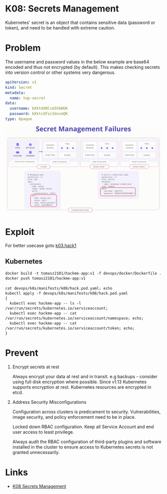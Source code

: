 # K08: Secrets Management

Kubernetes' secret is an object that contains sensitive data (password or token), and need to be handled with extreme caution.

# Problem

The username and password values in the below example are base64 encoded and thus not encrypted (by default). This makes checking secrets into version control or other systems very dangerous.

```yaml
apiVersion: v1
kind: Secret
metadata:
  name: top-secret
data:
  username: bXktdXNlcm5hbWUK
  password: bXktcGFzc3dvcmQK
type: Opaque
```

![diagram](../assets/img/k08.png)

# Exploit

For better usecase goto [k03.hack1](../owasp-k8s-top-10-goat/k03.hack1.md)

## Kubernetes

```shell
docker build -t tomasz2101/hackme-app:v1 -f devops/docker/Dockerfile .
docker push tomasz2101/hackme-app:v1

cat devops/k8s/manifests/k08/hack.pod.yaml; echo
kubectl apply -f devops/k8s/manifests/k08/hack.pod.yaml
{
  kubectl exec hackme-app -- ls -l /var/run/secrets/kubernetes.io/serviceaccount;
  kubectl exec hackme-app -- cat /var/run/secrets/kubernetes.io/serviceaccount/namespace; echo;
  kubectl exec hackme-app -- cat /var/run/secrets/kubernetes.io/serviceaccount/token; echo;
}
```

# Prevent

1. Encrypt secrets at rest

    Always encrypt your data at rest and in transit. e.g backups - consider using full disk encryption where possible. Since v1.13 Kubernetes supports encryption at rest. Kubernetes resources are encrypted in etcd. 

1. Address Security Misconfigurations

    Configuration across clusters is predicament to security. Vulnerabilities, image security, and policy enforcement need to be in place.
    
    Locked down RBAC configuration. Keep all Service Account and end user access to least privilege. 
    
    Always audit the RBAC configuration of third-party plugins and software installed in the cluster to ensure access to Kubernetes secrets is not granted unnecessarily.

# Links

- [K08 Secrets Management](https://owasp.org/www-project-kubernetes-top-ten/2022/en/src/K08-secrets-management)